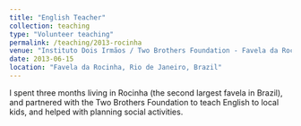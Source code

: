 ```yaml
---
title: "English Teacher"
collection: teaching
type: "Volunteer teaching"
permalink: /teaching/2013-rocinha
venue: "Instituto Dois Irmãos / Two Brothers Foundation - Favela da Rocinha, Rio de Janeiro, Brazil"
date: 2013-06-15
location: "Favela da Rocinha, Rio de Janeiro, Brazil"
---
```


I spent three months living in Rocinha (the second largest favela in Brazil), and partnered with the Two Brothers Foundation to teach English to local kids, and helped with planning social activities. 